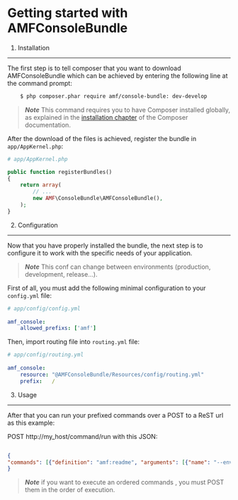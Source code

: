 Getting started with AMFConsoleBundle
=======================================

1) Installation
----------------------------------


The first step is to tell composer that you want to download AMFConsoleBundle which can
be achieved by entering the following line at the command prompt:

```bash
    $ php composer.phar require amf/console-bundle: dev-develop
```

> ***Note*** This command requires you to have Composer installed globally, as explained
in the [installation chapter](https://getcomposer.org/doc/00-intro.md)
of the Composer documentation.

After the download of the files is achieved, register the bundle in `app/AppKernel.php`:

```php
# app/AppKernel.php

public function registerBundles()
{
    return array(
        // ...
        new AMF\ConsoleBundle\AMFConsoleBundle(),
    );
}
```

2) Configuration
-------------------------------

Now that you have properly installed the bundle, the next step is to configure it to work with the specific needs of your application.

> ***Note*** This conf can change between environments (production, development, release...). 

First of all, you must add the following minimal configuration to your `config.yml` file:

```yaml
# app/config/config.yml
    
amf_console:
    allowed_prefixs: ['amf']

```

Then, import routing file into `routing.yml` file:

```yaml
# app/config/routing.yml
    
amf_console:
    resource: "@AMFConsoleBundle/Resources/config/routing.yml"
    prefix:   /

```

3) Usage
--------

After that you can run your prefixed commands over a POST to a ReST url as this example: 

POST http://my_host/command/run with this JSON:

```json

{
"commands": [{"definition": "amf:readme", "arguments": [{"name": "--env", "value": "dev"}]}]
}

```

> ***Note*** if you want to execute an ordered commands , you must POST them in the order of execution.